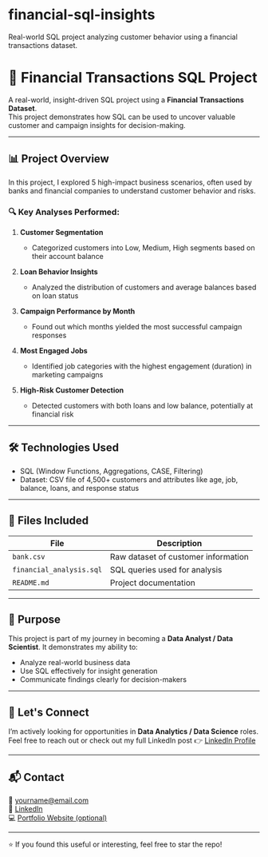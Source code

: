 # financial-sql-insights
Real-world SQL project analyzing customer behavior using a financial transactions dataset.


# 💼 Financial Transactions SQL Project

A real-world, insight-driven SQL project using a **Financial Transactions Dataset**.  
This project demonstrates how SQL can be used to uncover valuable customer and campaign insights for decision-making.

---

## 📊 Project Overview

In this project, I explored 5 high-impact business scenarios, often used by banks and financial companies to understand customer behavior and risks.

### 🔍 Key Analyses Performed:

1. **Customer Segmentation**
   - Categorized customers into Low, Medium, High segments based on their account balance

2. **Loan Behavior Insights**
   - Analyzed the distribution of customers and average balances based on loan status

3. **Campaign Performance by Month**
   - Found out which months yielded the most successful campaign responses

4. **Most Engaged Jobs**
   - Identified job categories with the highest engagement (duration) in marketing campaigns

5. **High-Risk Customer Detection**
   - Detected customers with both loans and low balance, potentially at financial risk

---

## 🛠 Technologies Used

- SQL (Window Functions, Aggregations, CASE, Filtering)
- Dataset: CSV file of 4,500+ customers and attributes like age, job, balance, loans, and response status

---

## 📁 Files Included

| File                    | Description                                  |
|-------------------------|----------------------------------------------|
| `bank.csv`              | Raw dataset of customer information          |
| `financial_analysis.sql`| SQL queries used for analysis                |
| `README.md`             | Project documentation                        |

---

## 🎯 Purpose

This project is part of my journey in becoming a **Data Analyst / Data Scientist**. It demonstrates my ability to:
- Analyze real-world business data
- Use SQL effectively for insight generation
- Communicate findings clearly for decision-makers

---

## 🤝 Let's Connect

I’m actively looking for opportunities in **Data Analytics / Data Science** roles.  
Feel free to reach out or check out my full LinkedIn post 👉 [LinkedIn Profile](https://www.linkedin.com/in/yourusername)

---

## 📬 Contact

📧 yourname@email.com  
🔗 [LinkedIn](https://www.linkedin.com/in/yourusername)  
💻 [Portfolio Website (optional)](https://yourportfolio.com)

---

⭐️ If you found this useful or interesting, feel free to star the repo!
